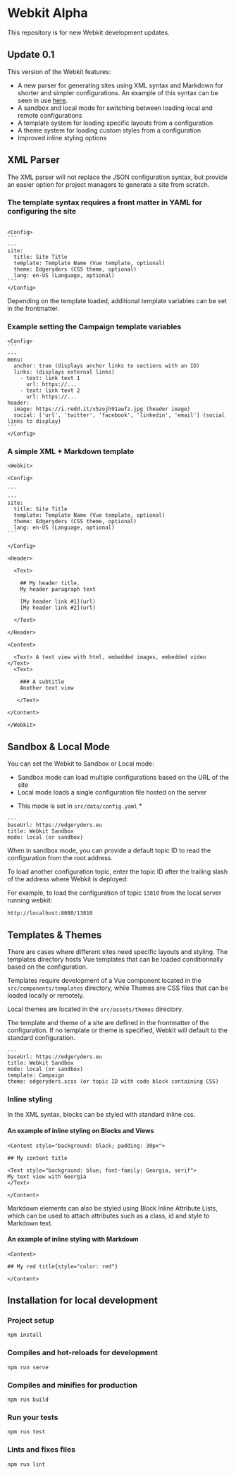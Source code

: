 # Webkit Alpha

This repository is for new Webkit development updates.

## Update 0.1

This version of the Webkit features:

- A new parser for generating sites using XML syntax and Markdown for shorter and simpler configurations. An example of this syntax can be seen in use [here](https://edgeryders.eu/raw/13810.json).
- A sandbox and local mode for switching between loading local and remote configurations
- A template system for loading specific layouts from a configuration 
- A theme system for loading custom styles from a configuration
- Improved inline styling options 

## XML Parser

The XML parser will not replace the JSON configuration syntax, but provide an easier option for project managers to generate a site from scratch.

### The template syntax requires a front matter in YAML for configuring the site

````

<Config>
```
---
site:
  title: Site Title
  template: Template Name (Vue template, optional)
  theme: Edgeryders (CSS theme, optional)
  lang: en-US (Language, optional)
```
</Config>

````

Depending on the template loaded, additional template variables can be set in the frontmatter.

### Example setting the Campaign template variables

````
<Config>
```
---
menu: 
  anchor: true (displays anchor links to sections with an ID)
  links: (displays external links)
  	- text: link text 1
  	  url: https://...
  	- text: link text 2
  	  url: https://...
header:
  image: https://i.redd.it/x5zojh91awfz.jpg (header image)
  social: ['url', 'twitter', 'facebook', 'linkedin', 'email'] (social links to display)
```
</Config>

````

### A simple XML + Markdown template

````
<Webkit>

<Config>

```
---
site:
  title: Site Title
  template: Template Name (Vue template, optional)
  theme: Edgeryders (CSS theme, optional)
  lang: en-US (Language, optional)
```

</Config>

<Header>

  <Text>

    ## My header title.
    My header paragraph text
   
    [My header link #1](url)
    [My header link #2](url)

  </Text>

</Header>

<Content>

  <Text> A text view with html, embedded images, embedded video </Text>
  <Text> 

    ### A subtitle
    Another text view

   </Text>
  
</Content>

</Webkit>
````

## Sandbox & Local Mode

You can set the Webkit to Sandbox or Local mode:
- Sandbox mode can load multiple configurations based on the URL of the site
- Local mode loads a single configuration file hosted on the server

* This mode is set in ```src/data/config.yaml``` *

```
---
baseUrl: https://edgeryders.eu
title: Webkit Sandbox
mode: local (or sandbox)
```

When in sandbox mode, you can provide a default topic ID to read the configuration from the root address.

To load another configuration topic, enter the topic ID after the trailing slash of the address where Webkit is deployed:

For example, to load the configuration of topic ```13810``` from the local server running webkit:

```
http://localhost:8080/13810
```

## Templates & Themes

There are cases where different sites need specific layouts and styling. The templates directory hosts Vue templates that can be loaded conditionnally based on the configuration.

Templates require development of a Vue component located in the ```src/components/templates``` directory, while Themes are CSS files that can be loaded locally or remotely. 

Local themes are located in the ```src/assets/themes``` directory.

The template and theme of a site are defined in the frontmatter of the configuration. If no template or theme is specified, Webkit will default to the standard configuration.

```
---
baseUrl: https://edgeryders.eu
title: Webkit Sandbox
mode: local (or sandbox)
template: Campaign
theme: edgeryders.scss (or topic ID with code block containing CSS)
```

### Inline styling

In the XML syntax, blocks can be styled with standard inline css.


#### An example of inline styling on Blocks and Views

```
<Content style="background: black; padding: 30px">

## My content title

<Text style="background: blue; font-family: Georgia, serif">
My text view with Georgia
</Text>

</Content>
```

Markdown elements can also be styled using Block Inline Attribute Lists, which can be used to attach attributes such as a class, id and style to Markdown text. 

#### An example of inline styling with Markdown

```
<Content>

## My red title{style="color: red"}

</Content>
```

## Installation for local development

### Project setup
```
npm install
```

### Compiles and hot-reloads for development
```
npm run serve
```

### Compiles and minifies for production
```
npm run build
```

### Run your tests
```
npm run test
```

### Lints and fixes files
```
npm run lint
```
